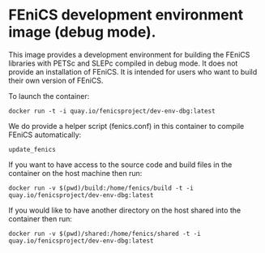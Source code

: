 # FEniCS development environment image (debug mode).

This image provides a development environment for building the FEniCS libraries
with PETSc and SLEPc compiled in debug mode. It does not provide an
installation of FEniCS. It is intended for users who want to build their own
version of FEniCS.

To launch the container:

    docker run -t -i quay.io/fenicsproject/dev-env-dbg:latest

We do provide a helper script (fenics.conf) in this container to
compile FEniCS automatically:

    update_fenics

If you want to have access to the source code and build files in the
container on the host machine then run:

    docker run -v $(pwd)/build:/home/fenics/build -t -i quay.io/fenicsproject/dev-env-dbg:latest

If you would like to have another directory on the host shared into the
container then run:

    docker run -v $(pwd)/shared:/home/fenics/shared -t -i quay.io/fenicsproject/dev-env-dbg:latest
